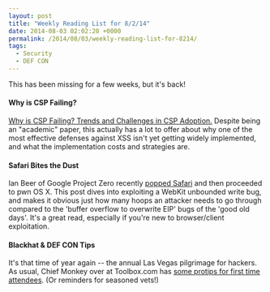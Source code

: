 ```yaml
---
layout: post
title: "Weekly Reading List for 8/2/14"
date: 2014-08-03 02:02:20 +0000
permalink: /2014/08/03/weekly-reading-list-for-8214/
tags:
  - Security
  - DEF CON
---
```

This has been missing for a few weeks, but it's back!

#### Why is CSP Failing?
[Why is CSP Failing? Trends and Challenges in CSP Adoption.](http://mweissbacher.com/publications/csp_raid.pdf)  Despite being an "academic" paper, this actually has a lot to offer about why one of the most effective defenses against XSS isn't yet getting widely implemented, and what the implementation costs and strategies are.


#### Safari Bites the Dust
Ian Beer of Google Project Zero recently [popped Safari](http://googleprojectzero.blogspot.com/2014/07/pwn4fun-spring-2014-safari-part-i_24.html) and then proceeded to pwn OS X.  This post dives into exploiting a WebKit unbounded write bug, and makes it obvious just how many hoops an attacker needs to go through compared to the 'buffer overflow to overwrite EIP' bugs of the 'good old days'.  It's a great read, especially if you're new to browser/client exploitation.

#### Blackhat & DEF CON Tips
It's that time of year again -- the annual Las Vegas pilgrimage for hackers.  As usual, Chief Monkey over at Toolbox.com has [some protips for first time attendees](http://it.toolbox.com/blogs/securitymonkey/blackhat-defcon-tips-2014-edition-62272). (Or reminders for seasoned vets!)
